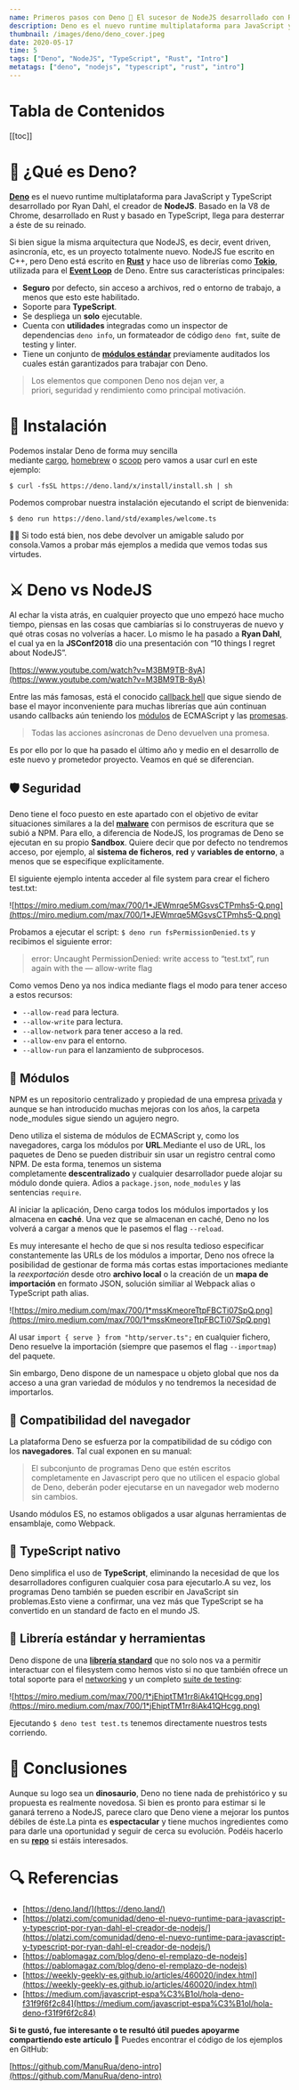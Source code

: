 ```yaml
---
name: Primeros pasos con Deno 🦕 El sucesor de NodeJS desarrollado con Rust y TypeScript
description: Deno es el nuevo runtime multiplataforma para JavaScript y TypeScript desarrollado por Ryan Dahl, el creador de NodeJS. Basado en la V8 de Chrome, desarrollado en Rust y basado en TypeScript, llega para desterrar a éste de su reinado.
thumbnail: /images/deno/deno_cover.jpeg
date: 2020-05-17
time: 5
tags: ["Deno", "NodeJS", "TypeScript", "Rust", "Intro"]
metatags: ["deno", "nodejs", "typescript", "rust", "intro"]
---
```


<h1>Tabla de Contenidos</h1>

[[toc]]

# **🤔 ¿Qué es Deno?**

**[Deno](https://deno.land/)** es el nuevo runtime multiplataforma para JavaScript y TypeScript desarrollado por Ryan Dahl, el creador de **NodeJS**. Basado en la V8 de Chrome, desarrollado en Rust y basado en TypeScript, llega para desterrar a éste de su reinado.

Si bien sigue la misma arquitectura que NodeJS, es decir, event driven, asincronía, etc, es un proyecto totalmente nuevo. NodeJS fue escrito en C++, pero Deno está escrito en **[Rust](https://www.rust-lang.org/)** y hace uso de librerías como **[Tokio](https://github.com/tokio-rs/tokio)**, utilizada para el **[Event Loop](https://nodejs.org/uk/docs/guides/event-loop-timers-and-nexttick/)** de Deno. Entre sus características principales:

- **Seguro** por defecto, sin acceso a archivos, red o entorno de trabajo, a menos que esto este habilitado.
- Soporte para **TypeScript**.
- Se despliega un **solo** ejecutable.
- Cuenta con **utilidades** integradas como un inspector de dependencias `deno info`, un formateador de código `deno fmt`, suite de testing y linter.
- Tiene un conjunto de **[módulos estándar](https://deno.land/std)** previamente auditados los cuales están garantizados para trabajar con Deno.

> Los elementos que componen Deno nos dejan ver, a priori, seguridad y rendimiento como principal motivación.
> 

# **🔌 Instalación**

Podemos instalar Deno de forma muy sencilla mediante [cargo](https://doc.rust-lang.org/cargo/), [homebrew](https://formulae.brew.sh/formula/deno) o [scoop](https://scoop.sh/) pero vamos a usar curl en este ejemplo:

```
$ curl -fsSL https://deno.land/x/install/install.sh | sh
```

Podemos comprobar nuestra instalación ejecutando el script de bienvenida:

```
$ deno run https://deno.land/std/examples/welcome.ts
```

👋🏻 Si todo está bien, nos debe devolver un amigable saludo por consola.Vamos a probar más ejemplos a medida que vemos todas sus virtudes.

# **⚔️ Deno vs NodeJS**

Al echar la vista atrás, en cualquier proyecto que uno empezó hace mucho tiempo, piensas en las cosas que cambiarías si lo construyeras de nuevo y qué otras cosas no volverías a hacer. Lo mismo le ha pasado a **Ryan Dahl**, el cual ya en la **JSConf2018** dio una presentación con “10 things I regret about NodeJS”.

[https://www.youtube.com/watch?v=M3BM9TB-8yA](https://www.youtube.com/watch?v=M3BM9TB-8yA)

Entre las más famosas, está el conocido [callback hell](http://callbackhell.com/) que sigue siendo de base el mayor inconveniente para muchas librerías que aún continuan usando callbacks aún teniendo los [módulos](https://developer.mozilla.org/es/docs/Web/JavaScript/Referencia/Sentencias/import) de ECMAScript y las [promesas](https://developer.mozilla.org/es/docs/Web/JavaScript/Referencia/Objetos_globales/Promise).

> Todas las acciones asíncronas de Deno devuelven una promesa.
> 

Es por ello por lo que ha pasado el último año y medio en el desarrollo de este nuevo y prometedor proyecto. Veamos en qué se diferencian.

## **🛡 Seguridad**

Deno tiene el foco puesto en este apartado con el objetivo de evitar situaciones similares a la del **[malware](https://blog.npmjs.org/post/163723642530/crossenv-malware-on-the-npm-registry)** con permisos de escritura que se subió a NPM. Para ello, a diferencia de NodeJS, los programas de Deno se ejecutan en su propio **Sandbox**. Quiere decir que por defecto no tendremos acceso, por ejemplo, al **sistema de ficheros**, **red** y **variables de entorno**, a menos que se especifique explícitamente.

El siguiente ejemplo intenta acceder al file system para crear el fichero test.txt:

![https://miro.medium.com/max/700/1*JEWmrqe5MGsvsCTPmhs5-Q.png](https://miro.medium.com/max/700/1*JEWmrqe5MGsvsCTPmhs5-Q.png)

Probamos a ejecutar el script: `$ deno run fsPermissionDenied.ts` y recibimos el siguiente error:

> error: Uncaught PermissionDenied: write access to “test.txt”, run again with the — allow-write flag
> 

Como vemos Deno ya nos indica mediante flags el modo para tener acceso a estos recursos:

- `--allow-read` para lectura.
- `--allow-write` para lectura.
- `--allow-network` para tener acceso a la red.
- `--allow-env` para el entorno.
- `--allow-run` para el lanzamiento de subprocesos.

## **🧱 Módulos**

NPM es un repositorio centralizado y propiedad de una empresa [privada](http://joyent.com/) y aunque se han introducido muchas mejoras con los años, la carpeta node_modules sigue siendo un agujero negro.

Deno utiliza el sistema de módulos de ECMAScript y, como los navegadores, carga los módulos por **URL**.Mediante el uso de URL, los paquetes de Deno se pueden distribuir sin usar un registro central como NPM. De esta forma, tenemos un sistema completamente **descentralizado** y cualquier desarrollador puede alojar su módulo donde quiera. Adios a `package.json`, `node_modules` y las sentencias `require`.

Al iniciar la aplicación, Deno carga todos los módulos importados y los almacena en **caché**. Una vez que se almacenan en caché, Deno no los volverá a cargar a menos que le pasemos el flag `--reload`.

Es muy interesante el hecho de que si nos resulta tedioso especificar constantemente las URLs de los módulos a importar, Deno nos ofrece la posibilidad de gestionar de forma más cortas estas importaciones mediante la *reexportación* desde otro **archivo local** o la creación de un **mapa de importación** en formato JSON, solución similiar al Webpack alias o TypeScript path alias.

![https://miro.medium.com/max/700/1*mssKmeoreTtpFBCTi07SpQ.png](https://miro.medium.com/max/700/1*mssKmeoreTtpFBCTi07SpQ.png)

Al usar `import { serve } from "http/server.ts";` en cualquier fichero, Deno resuelve la importación (siempre que pasemos el flag `--importmap`) del paquete.

Sin embargo, Deno dispone de un namespace u objeto global que nos da acceso a una gran variedad de módulos y no tendremos la necesidad de importarlos.

## **🤝 Compatibilidad del navegador**

La plataforma Deno se esfuerza por la compatibilidad de su código con los **navegadores**. Tal cual exponen en su manual:

> El subconjunto de programas Deno que estén escritos completamente en Javascript pero que no utilicen el espacio global de Deno, deberán poder ejecutarse en un navegador web moderno sin cambios.
> 

Usando módulos ES, no estamos obligados a usar algunas herramientas de ensamblaje, como Webpack.

## **🧬 TypeScript nativo**

Deno simplifica el uso de **TypeScript**, eliminando la necesidad de que los desarrolladores configuren cualquier cosa para ejecutarlo.A su vez, los programas Deno también se pueden escribir en JavaScript sin problemas.Esto viene a confirmar, una vez más que TypeScript se ha convertido en un standard de facto en el mundo JS.

## **🧰 Librería estándar y herramientas**

Deno dispone de una **[librería standard](https://deno.land/std/)** que no solo nos va a permitir interactuar con el filesystem como hemos visto si no que también ofrece un total soporte para el [networking](https://deno.land/std/http/) y un completo [suite de testing](https://deno.land/std/testing):

![https://miro.medium.com/max/700/1*jEhiptTM1rr8iAk41QHcgg.png](https://miro.medium.com/max/700/1*jEhiptTM1rr8iAk41QHcgg.png)

Ejecutando `$ deno test test.ts` tenemos directamente nuestros tests corriendo.

# **🎉 Conclusiones**

Aunque su logo sea un **dinosaurio**, Deno no tiene nada de prehistórico y su propuesta es realmente novedosa. Si bien es pronto para estimar si le ganará terreno a NodeJS, parece claro que Deno viene a mejorar los puntos débiles de éste.La pinta es **espectacular** y tiene muchos ingredientes como para darle una oportunidad y seguir de cerca su evolución. Podéis hacerlo en su **[repo](https://github.com/denoland/deno)** si estáis interesados.

# **🔍 Referencias**

- [https://deno.land/](https://deno.land/)
- [https://platzi.com/comunidad/deno-el-nuevo-runtime-para-javascript-y-typescript-por-ryan-dahl-el-creador-de-nodejs/](https://platzi.com/comunidad/deno-el-nuevo-runtime-para-javascript-y-typescript-por-ryan-dahl-el-creador-de-nodejs/)
- [https://pablomagaz.com/blog/deno-el-remplazo-de-nodejs](https://pablomagaz.com/blog/deno-el-remplazo-de-nodejs)
- [https://weekly-geekly-es.github.io/articles/460020/index.html](https://weekly-geekly-es.github.io/articles/460020/index.html)
- [https://medium.com/javascript-espa%C3%B1ol/hola-deno-f31f9f6f2c84](https://medium.com/javascript-espa%C3%B1ol/hola-deno-f31f9f6f2c84)

**Si te gustó, fue interesante o te resultó útil puedes apoyarme compartiendo este artículo** 🙂
Puedes encontrar el código de los ejemplos en GitHub:

[https://github.com/ManuRua/deno-intro](https://github.com/ManuRua/deno-intro)

